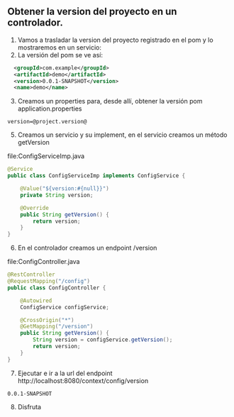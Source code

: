 ## Obtener la version del proyecto en un controlador.

1. Vamos a trasladar la version del proyecto registrado en el pom y lo mostraremos en un servicio:
2. La versión del pom se ve así:
```xml
  <groupId>com.example</groupId>
  <artifactId>demo</artifactId>
  <version>0.0.1-SNAPSHOT</version>
  <name>demo</name>
```
3. Creamos un properties para, desde allí, obtener la versión pom
application.properties
```
version=@project.version@
```
5. Creamos un servicio y su implement, en el servicio creamos un método getVersion

file:ConfigServiceImp.java
```java
@Service
public class ConfigServiceImp implements ConfigService {

    @Value("${version:#{null}}")
    private String version;

    @Override
    public String getVersion() {
        return version;
    }
}

```
6. En el controlador creamos un endpoint /version

file:ConfigController.java
```java
@RestController
@RequestMapping("/config")
public class ConfigController {

    @Autowired
    ConfigService configService;

    @CrossOrigin("*")
    @GetMapping("/version")
    public String getVersion() {
        String version = configService.getVersion();
        return version;
    }
}

```

7. Ejecutar e ir a la url del endpoint
http://localhost:8080/context/config/version
```
0.0.1-SNAPSHOT
```
8. Disfruta
